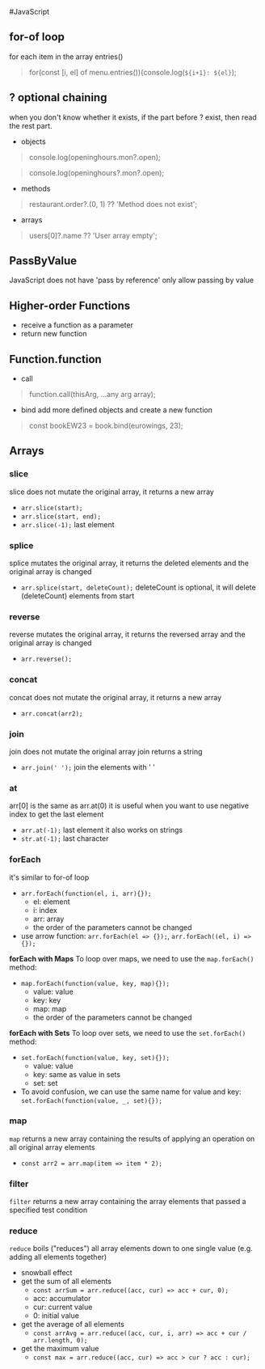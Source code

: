 #JavaScript

## for-of loop
for each item in the array
entries()

> for(const [i, el] of menu.entries()){console.log(`${i+1}: ${el}`);

## ? optional chaining
when you don't know whether it exists, if the part before ? exist, then read the rest part.

- objects

> console.log(openinghours.mon?.open);

> console.log(openinghours?.mon?.open);

- methods

> restaurant.order?.(0, 1) ?? 'Method does not exist';

- arrays

> users[0]?.name ?? 'User array empty';

## PassByValue
JavaScript does not have 'pass by reference'
only allow passing by value

## Higher-order Functions
- receive a function as a parameter
- return new function

## Function.function
- call

> function.call(thisArg, ...any arg array);

- bind
add more defined objects and create a new function

> const bookEW23 = book.bind(eurowings, 23);

## Arrays

### slice
slice does not mutate the original array, it returns a new array
- `arr.slice(start);`
- `arr.slice(start, end);`
- `arr.slice(-1);` last element

### splice
splice mutates the original array, it returns the deleted elements and the original array is changed
- `arr.splice(start, deleteCount);` deleteCount is optional, it will delete (deleteCount) elements from start

### reverse
reverse mutates the original array, it returns the reversed array and the original array is changed
- `arr.reverse();`

### concat
concat does not mutate the original array, it returns a new array
- `arr.concat(arr2);`

### join
join does not mutate the original array
join returns a string
- `arr.join(' ');` join the elements with ' '

### at
arr[0] is the same as arr.at(0)
it is useful when you want to use negative index to get the last element
- `arr.at(-1);` last element
it also works on strings
- `str.at(-1);` last character

### forEach
it's similar to for-of loop
- `arr.forEach(function(el, i, arr){});`
  - el: element
  - i: index
  - arr: array
  - the order of the parameters cannot be changed
- use arrow function: `arr.forEach(el => {});`, `arr.forEach((el, i) => {});`

**forEach with Maps**
To loop over maps, we need to use the `map.forEach()` method:
- `map.forEach(function(value, key, map){});`
  - value: value
  - key: key
  - map: map
  - the order of the parameters cannot be changed

**forEach with Sets**
To loop over sets, we need to use the `set.forEach()` method:
- `set.forEach(function(value, key, set){});`
  - value: value
  - key: same as value in sets
  - set: set
- To avoid confusion, we can use the same name for value and key: `set.forEach(function(value, _, set){});`

### map
`map` returns a new array containing the results of applying an operation on all original array elements
- `const arr2 = arr.map(item => item * 2);`

### filter
`filter` returns a new array containing the array elements that passed a specified test condition

### reduce
`reduce` boils ("reduces") all array elements down to one single value (e.g. adding all elements together)
- snowball effect
- get the sum of all elements
  - `const arrSum = arr.reduce((acc, cur) => acc + cur, 0);`
  - acc: accumulator
  - cur: current value
  - 0: initial value
- get the average of all elements
  - `const arrAvg = arr.reduce((acc, cur, i, arr) => acc + cur / arr.length, 0);`
- get the maximum value
  - `const max = arr.reduce((acc, cur) => acc > cur ? acc : cur);`
